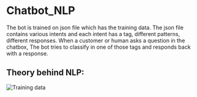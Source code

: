 # Chatbot_NLP
The bot is trained on json file which has the training data. The json file contains various intents and each intent has a tag, different patterns, different responses. When a customer or human asks a question in the chatbox, The bot tries to classify in one of those tags and responds back with a response.
## Theory behind NLP:
![Training data](https://user-images.githubusercontent.com/75446854/122547943-045b4f80-d031-11eb-8bef-7e62d219428b.PNG)



